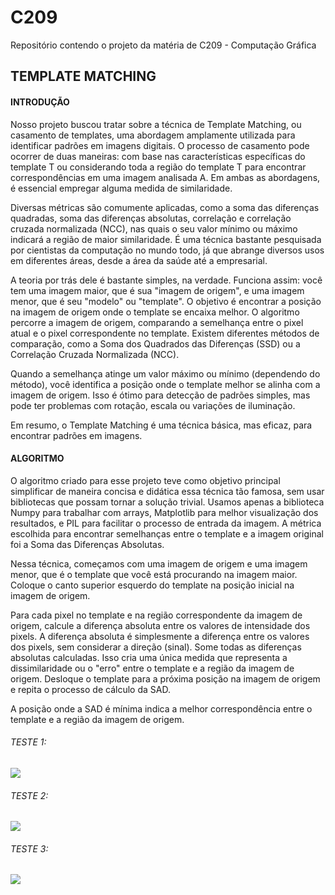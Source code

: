 # C209
Repositório contendo o projeto da matéria de C209 - Computação Gráfica 

## TEMPLATE MATCHING

#### INTRODUÇÃO
Nosso projeto buscou tratar sobre a técnica de Template Matching, ou casamento de templates, uma abordagem amplamente utilizada para identificar padrões em imagens digitais. O processo de casamento pode ocorrer de duas maneiras: com base nas características específicas do template T ou considerando toda a região do template T para encontrar correspondências em uma imagem analisada A. Em ambas as abordagens, é essencial empregar alguma medida de similaridade.

Diversas métricas são comumente aplicadas, como a soma das diferenças quadradas, soma das diferenças absolutas, correlação e correlação cruzada normalizada (NCC), nas quais o seu valor mínimo ou máximo indicará a região de maior similaridade. É uma técnica bastante pesquisada por cientistas da computação no mundo todo, já que abrange diversos usos em diferentes áreas, desde a área da saúde até a empresarial.

A teoria por trás dele é bastante simples, na verdade. Funciona assim: você tem uma imagem maior, que é sua "imagem de origem", e uma imagem menor, que é seu "modelo" ou "template". O objetivo é encontrar a posição na imagem de origem onde o template se encaixa melhor. O algoritmo percorre a imagem de origem, comparando a semelhança entre o pixel atual e o pixel correspondente no template. Existem diferentes métodos de comparação, como a Soma dos Quadrados das Diferenças (SSD) ou a Correlação Cruzada Normalizada (NCC).

Quando a semelhança atinge um valor máximo ou mínimo (dependendo do método), você identifica a posição onde o template melhor se alinha com a imagem de origem. Isso é ótimo para detecção de padrões simples, mas pode ter problemas com rotação, escala ou variações de iluminação.

Em resumo, o Template Matching é uma técnica básica, mas eficaz, para encontrar padrões em imagens.

#### ALGORITMO
O algoritmo criado para esse projeto teve como objetivo principal simplificar de maneira concisa e didática essa técnica tão famosa, sem usar bibliotecas que possam tornar a solução trivial. Usamos apenas a biblioteca Numpy para trabalhar com arrays, Matplotlib para melhor visualização dos resultados, e PIL para facilitar o processo de entrada da imagem. A métrica escolhida para encontrar semelhanças entre o template e a imagem original foi a Soma das Diferenças Absolutas.

Nessa técnica, começamos com uma imagem de origem e uma imagem menor, que é o template que você está procurando na imagem maior. Coloque o canto superior esquerdo do template na posição inicial na imagem de origem.

Para cada pixel no template e na região correspondente da imagem de origem, calcule a diferença absoluta entre os valores de intensidade dos pixels.
A diferença absoluta é simplesmente a diferença entre os valores dos pixels, sem considerar a direção (sinal). Some todas as diferenças absolutas calculadas. Isso cria uma única medida que representa a dissimilaridade ou o "erro" entre o template e a região da imagem de origem. Desloque o template para a próxima posição na imagem de origem e repita o processo de cálculo da SAD.

A posição onde a SAD é mínima indica a melhor correspondência entre o template e a região da imagem de origem.

###### TESTE 1:

<img src="/C209/Testes/Figure_1.jpg">

###### TESTE 2:

<img src="/C209/Testes/Figure_2.jpg">

###### TESTE 3:

<img src="/Testes/Figure_3.jpg">



